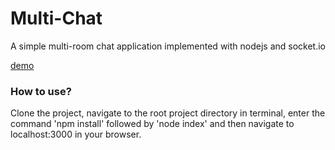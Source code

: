 <h1>Multi-Chat</h1>
<p>A simple multi-room chat application implemented with nodejs and socket.io</p>
<a href="http://multi-chat.herokuapp.com/">demo</a>

<h3>How to use?</h3>
<p>Clone the project, navigate to the root project directory in terminal, enter the command 'npm install' followed by 'node index' and then navigate to localhost:3000 in your browser.</p>
